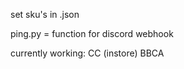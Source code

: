 set sku's in .json







ping.py = function for discord webhook









currently working:
CC (instore)
BBCA